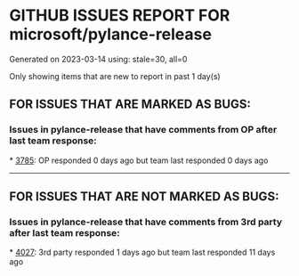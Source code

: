
# GITHUB ISSUES REPORT FOR microsoft/pylance-release


Generated on 2023-03-14 using: stale=30, all=0


Only showing items that are new to report in past 1 day(s)


## FOR ISSUES THAT ARE MARKED AS BUGS:


### Issues in pylance-release that have comments from OP after last team response:


\* [3785](https://github.com/microsoft/pylance-release/issues/3785 "auto-imports: `Self` type is imported from `typing` module, not `typing_extensions` in Python 3.9"): OP responded 0 days ago but team last responded 0 days ago

---

## FOR ISSUES THAT ARE NOT MARKED AS BUGS:


### Issues in pylance-release that have comments from 3rd party after last team response:


\* [4027](https://github.com/microsoft/pylance-release/issues/4027 "Pylance support for FastAPI"): 3rd party responded 1 days ago but team last responded 11 days ago
